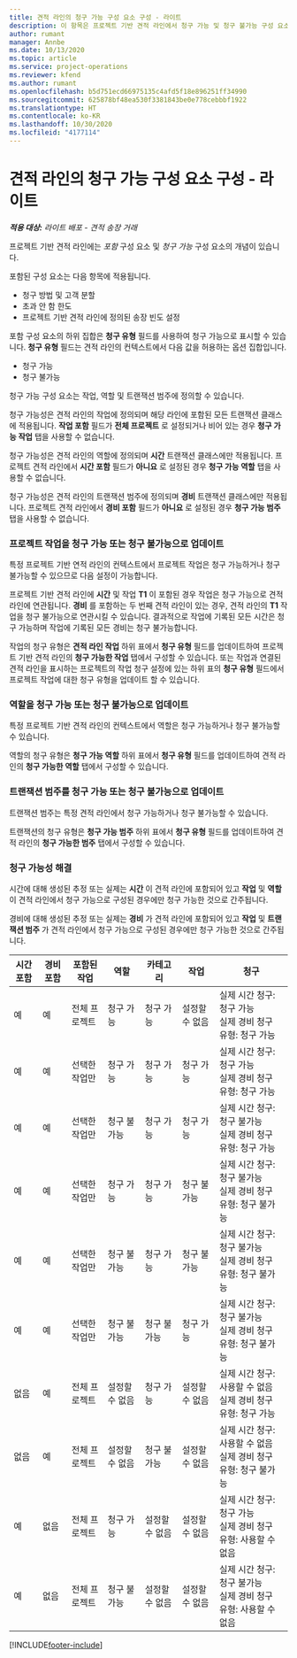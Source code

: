```yaml
---
title: 견적 라인의 청구 가능 구성 요소 구성 - 라이트
description: 이 항목은 프로젝트 기반 견적 라인에서 청구 가능 및 청구 불가능 구성 요소 설정에 대한 정보를 제공합니다.
author: rumant
manager: Annbe
ms.date: 10/13/2020
ms.topic: article
ms.service: project-operations
ms.reviewer: kfend
ms.author: rumant
ms.openlocfilehash: b5d751ecd66975135c4afd5f18e896251ff34990
ms.sourcegitcommit: 625878bf48ea530f3381843be0e778cebbbf1922
ms.translationtype: HT
ms.contentlocale: ko-KR
ms.lasthandoff: 10/30/2020
ms.locfileid: "4177114"
---
```

# <a name="configure-the-chargeable-components-of-a-quote-line---lite"></a>견적 라인의 청구 가능 구성 요소 구성 - 라이트

_**적용 대상:** 라이트 배포 - 견적 송장 거래_

프로젝트 기반 견적 라인에는 *포함* 구성 요소 및 *청구 가능* 구성 요소의 개념이 있습니다.

포함된 구성 요소는 다음 항목에 적용됩니다.

  - 청구 방법 및 고객 분할
  - 초과 안 함 한도 
  - 프로젝트 기반 견적 라인에 정의된 송장 빈도 설정

포함 구성 요소의 하위 집합은 **청구 유형** 필드를 사용하여 청구 가능으로 표시할 수 있습니다. **청구 유형** 필드는 견적 라인의 컨텍스트에서 다음 값을 허용하는 옵션 집합입니다.

  - 청구 가능
  - 청구 불가능

청구 가능 구성 요소는 작업, 역할 및 트랜잭션 범주에 정의할 수 있습니다.

청구 가능성은 견적 라인의 작업에 정의되며 해당 라인에 포함된 모든 트랜잭션 클래스에 적용됩니다. **작업 포함** 필드가 **전체 프로젝트** 로 설정되거나 비어 있는 경우 **청구 가능 작업** 탭을 사용할 수 없습니다.

청구 가능성은 견적 라인의 역할에 정의되며 **시간** 트랜잭션 클래스에만 적용됩니다. 프로젝트 견적 라인에서 **시간 포함** 필드가 **아니요** 로 설정된 경우 **청구 가능 역할** 탭을 사용할 수 없습니다.

청구 가능성은 견적 라인의 트랜잭션 범주에 정의되며 **경비** 트랜잭션 클래스에만 적용됩니다. 프로젝트 견적 라인에서 **경비 포함** 필드가 **아니요** 로 설정된 경우 **청구 가능 범주** 탭을 사용할 수 없습니다.

### <a name="update-a-project-task-to-be-chargeable-or-non-chargeable"></a>프로젝트 작업을 청구 가능 또는 청구 불가능으로 업데이트

특정 프로젝트 기반 연적 라인의 컨텍스트에서 프로젝트 작업은 청구 가능하거나 청구 불가능할 수 있으므로 다음 설정이 가능합니다.

프로젝트 기반 견적 라인에 **시간** 및 작업 **T1** 이 포함된 경우 작업은 청구 가능으로 견적 라인에 연관됩니다. **경비** 를 포함하는 두 번째 견적 라인이 있는 경우, 견적 라인의 **T1** 작업을 청구 불가능으로 연관시킬 수 있습니다. 결과적으로 작업에 기록된 모든 시간은 청구 가능하며 작업에 기록된 모든 경비는 청구 불가능합니다.

작업의 청구 유형은 **견적 라인 작업** 하위 표에서 **청구 유형** 필드를 업데이트하여 프로젝트 기반 견적 라인의 **청구 가능한 작업** 탭에서 구성할 수 있습니다. 또는 작업과 연결된 견적 라인을 표시하는 프로젝트의 작업 청구 설정에 있는 하위 표의 **청구 유형** 필드에서 프로젝트 작업에 대한 청구 유형을 업데이트 할 수 있습니다.

### <a name="update-a-role-to-be-chargeable-or-non-chargeable"></a>역할을 청구 가능 또는 청구 불가능으로 업데이트

특정 프로젝트 기반 견적 라인의 컨텍스트에서 역할은 청구 가능하거나 청구 불가능할 수 있습니다.

역할의 청구 유형은 **청구 가능 역할** 하위 표에서 **청구 유형** 필드를 업데이트하여 견적 라인의 **청구 가능한 역할** 탭에서 구성할 수 있습니다.

### <a name="update-a-transaction-category-to-be-chargeable-or-non-chargeable"></a>트랜잭션 범주를 청구 가능 또는 청구 불가능으로 업데이트

트랜잭션 범주는 특정 견적 라인에서 청구 가능하거나 청구 불가능할 수 있습니다.

트랜잭션의 청구 유형은 **청구 가능 범주** 하위 표에서 **청구 유형** 필드를 업데이트하여 견적 라인의 **청구 가능한 범주** 탭에서 구성할 수 있습니다.

### <a name="resolve-chargeability"></a>청구 가능성 해결
시간에 대해 생성된 추정 또는 실제는 **시간** 이 견적 라인에 포함되어 있고 **작업** 및 **역할** 이 견적 라인에서 청구 가능으로 구성된 경우에만 청구 가능한 것으로 간주됩니다.

경비에 대해 생성된 추정 또는 실제는 **경비** 가 견적 라인에 포함되어 있고 **작업** 및 **트랜잭션 범주** 가 견적 라인에서 청구 가능으로 구성된 경우에만 청구 가능한 것으로 간주됩니다.

| 시간 포함 | 경비 포함 | 포함된 작업 | 역할 | 카테고리 | 작업 | 청구 |
| --- | --- | --- | --- | --- | --- | --- |
| 예 | 예 | 전체 프로젝트 | 청구 가능 | 청구 가능 | 설정할 수 없음 | 실제 시간 청구: 청구 가능 </br>실제 경비 청구 유형: 청구 가능 |
| 예 | 예 | 선택한 작업만 | 청구 가능 | 청구 가능 | 청구 가능 | 실제 시간 청구: 청구 가능</br>실제 경비 청구 유형: 청구 가능 |
| 예 | 예 | 선택한 작업만 | 청구 불가능 | 청구 가능 | 청구 가능 | 실제 시간 청구: 청구 불가능</br>실제 경비 청구 유형: 청구 가능 |
| 예 | 예 | 선택한 작업만 | 청구 가능 | 청구 가능 | 청구 불가능 | 실제 시간 청구: 청구 불가능</br> 실제 경비 청구 유형: 청구 불가능 |
| 예 | 예 | 선택한 작업만 | 청구 불가능 | 청구 가능 | 청구 불가능 | 실제 시간 청구: 청구 불가능</br> 실제 경비 청구 유형: 청구 불가능 |
| 예 | 예 | 선택한 작업만 | 청구 불가능 | 청구 불가능 | 청구 가능 | 실제 시간 청구: 청구 불가능</br> 실제 경비 청구 유형: 청구 불가능 |
| 없음 | 예 | 전체 프로젝트 | 설정할 수 없음 | 청구 가능 | 설정할 수 없음 | 실제 시간 청구: 사용할 수 없음 </br>실제 경비 청구 유형: 청구 가능 |
| 없음 | 예 | 전체 프로젝트 | 설정할 수 없음 | 청구 불가능 | 설정할 수 없음 | 실제 시간 청구: 사용할 수 없음 </br>실제 경비 청구 유형: 청구 불가능 |
| 예 | 없음 | 전체 프로젝트 | 청구 가능 | 설정할 수 없음 | 설정할 수 없음 | 실제 시간 청구: 청구 가능</br>실제 경비 청구 유형: 사용할 수 없음 |
| 예 | 없음 | 전체 프로젝트 | 청구 불가능 | 설정할 수 없음 | 설정할 수 없음 | 실제 시간 청구: 청구 불가능 </br>실제 경비 청구 유형: 사용할 수 없음 |


[!INCLUDE[footer-include](../../includes/footer-banner.md)]